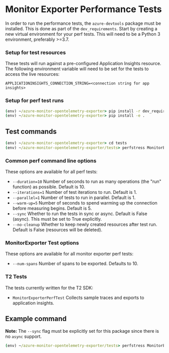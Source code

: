 # Monitor Exporter Performance Tests

In order to run the performance tests, the `azure-devtools` package must be installed. This is done as part of the `dev_requirements`.
Start by creating a new virtual environment for your perf tests. This will need to be a Python 3 environment, preferably >=3.7.

### Setup for test resources

These tests will run against a pre-configured Application Insights resource. The following environment variable will need to be set for the tests to access the live resources:
```
APPLICATIONINSIGHTS_CONNECTION_STRING=<connection string for app insights>
```

### Setup for perf test runs

```cmd
(env) ~/azure-monitor-opentelemetry-exporter> pip install -r dev_requirements.txt
(env) ~/azure-monitor-opentelemetry-exporter> pip install -e .
```

## Test commands

```cmd
(env) ~/azure-monitor-opentelemetry-exporter> cd tests
(env) ~/azure-monitor-opentelemetry-exporter/tests> perfstress MonitorExporterPerfTest --sync --num-spans=10
```

### Common perf command line options
These options are available for all perf tests:
- `--duration=10` Number of seconds to run as many operations (the "run" function) as possible. Default is 10.
- `--iterations=1` Number of test iterations to run. Default is 1.
- `--parallel=1` Number of tests to run in parallel. Default is 1.
- `--warm-up=5` Number of seconds to spend warming up the connection before measuring begins. Default is 5.
- `--sync` Whether to run the tests in sync or async. Default is False (async). This must be set to True explicitly.
- `--no-cleanup` Whether to keep newly created resources after test run. Default is False (resources will be deleted).

### MonitorExporter Test options
These options are available for all monitor exporter perf tests:
- `--num-spans` Number of spans to be exported. Defaults to 10.

### T2 Tests
The tests currently written for the T2 SDK:
- `MonitorExporterPerfTest` Collects sample traces and exports to application insights.

## Example command

**Note:** The `--sync` flag must be explicitly set for this package since there is no `async` support.

```cmd
(env) ~/azure-monitor-opentelemetry-exporter/tests> perfstress MonitorExporterPerfTest --sync --num-spans=10
```